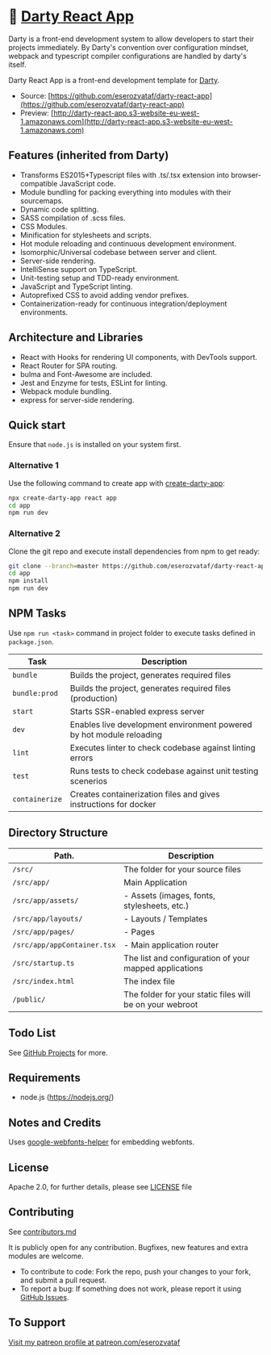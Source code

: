 # 🎯 [Darty React App](https://github.com/eserozvataf/darty-react-app)

Darty is a front-end development system to allow developers to start their projects immediately. By Darty's convention over configuration mindset, webpack and typescript compiler configurations are handled by darty's itself.

Darty React App is a front-end development template for [Darty](https://github.com/eserozvataf/darty).

* Source: [https://github.com/eserozvataf/darty-react-app](https://github.com/eserozvataf/darty-react-app)
* Preview: [http://darty-react-app.s3-website-eu-west-1.amazonaws.com](http://darty-react-app.s3-website-eu-west-1.amazonaws.com)


## Features (inherited from Darty)

* Transforms ES2015+Typescript files with .ts/.tsx extension into browser-compatible JavaScript code.
* Module bundling for packing everything into modules with their sourcemaps.
* Dynamic code splitting.
* SASS compilation of .scss files.
* CSS Modules.
* Minification for stylesheets and scripts.
* Hot module reloading and continuous development environment.
* Isomorphic/Universal codebase between server and client.
* Server-side rendering.
* IntelliSense support on TypeScript.
* Unit-testing setup and TDD-ready environment.
* JavaScript and TypeScript linting.
* Autoprefixed CSS to avoid adding vendor prefixes.
* Containerization-ready for continuous integration/deployment environments.


## Architecture and Libraries

* React with Hooks for rendering UI components, with DevTools support.
* React Router for SPA routing.
* bulma and Font-Awesome are included.
* Jest and Enzyme for tests, ESLint for linting.
* Webpack module bundling.
* express for server-side rendering.


## Quick start

Ensure that `node.js` is installed on your system first.

### Alternative 1
Use the following command to create app with [create-darty-app](https://github.com/eserozvataf/create-darty-app):

```sh
npx create-darty-app react app
cd app
npm run dev
```

### Alternative 2
Clone the git repo and execute install dependencies from npm to get ready:

```sh
git clone --branch=master https://github.com/eserozvataf/darty-react-app.git app
cd app
npm install
npm run dev
```

## NPM Tasks

Use `npm run <task>` command in project folder to execute tasks defined in `package.json`.

| Task                     | Description                                                                            |
|--------------------------|----------------------------------------------------------------------------------------|
| `bundle`                 | Builds the project, generates required files                                           |
| `bundle:prod`            | Builds the project, generates required files (production)                              |
| `start`                  | Starts SSR-enabled express server                                                      |
| `dev`                    | Enables live development environment powered by hot module reloading                   |
| `lint`                   | Executes linter to check codebase against linting errors                               |
| `test`                   | Runs tests to check codebase against unit testing scenerios                            |
| `containerize`           | Creates containerization files and gives instructions for docker                       |


## Directory Structure

| Path.                                           | Description                                                     |
|-------------------------------------------------|-----------------------------------------------------------------|
| `/src/`                                         | The folder for your source files                                |
| `/src/app/`                                     | Main Application                                                |
| `/src/app/assets/`                              | - Assets (images, fonts, stylesheets, etc.)                     |
| `/src/app/layouts/`                             | - Layouts / Templates                                           |
| `/src/app/pages/`                               | - Pages                                                         |
| `/src/app/appContainer.tsx`                     | - Main application router                                       |
| `/src/startup.ts`                               | The list and configuration of your mapped applications          |
| `/src/index.html`                               | The index file                                                  |
| `/public/`                                      | The folder for your static files will be on your webroot        |


## Todo List

See [GitHub Projects](https://github.com/eserozvataf/darty-react-app/projects) for more.


## Requirements

* node.js (https://nodejs.org/)


## Notes and Credits

Uses [google-webfonts-helper](https://google-webfonts-helper.herokuapp.com/) for embedding webfonts.


## License

Apache 2.0, for further details, please see [LICENSE](LICENSE) file


## Contributing

See [contributors.md](contributors.md)

It is publicly open for any contribution. Bugfixes, new features and extra modules are welcome.

* To contribute to code: Fork the repo, push your changes to your fork, and submit a pull request.
* To report a bug: If something does not work, please report it using [GitHub Issues](https://github.com/eserozvataf/darty-react-app/issues).


## To Support

[Visit my patreon profile at patreon.com/eserozvataf](https://www.patreon.com/eserozvataf)
